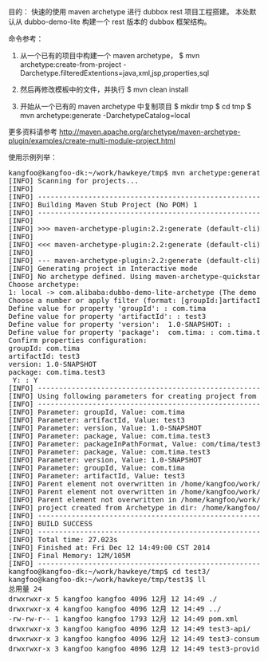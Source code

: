 目的：
快速的使用 maven archetype 进行 dubbox rest 项目工程搭建。
本处默认从 dubbo-demo-lite 构建一个 rest 版本的 dubbox 框架结构。

命令参考：

1. 从一个已有的项目中构建一个 maven archetype，
$ mvn archetype:create-from-project -Darchetype.filteredExtentions=java,xml,jsp,properties,sql

2. 然后再修改模板中的文件，并执行
$ mvn clean install

3. 开始从一个已有的 maven archetype 中复制项目
$ mkdir tmp
$ cd tmp
$ mvn archetype:generate -DarchetypeCatalog=local

更多资料请参考
http://maven.apache.org/archetype/maven-archetype-plugin/examples/create-multi-module-project.html


使用示例列举：

<pre>
kangfoo@kangfoo-dk:~/work/hawkeye/tmp$ mvn archetype:generate -DarchetypeCatalog=local
[INFO] Scanning for projects...
[INFO]
[INFO] ------------------------------------------------------------------------
[INFO] Building Maven Stub Project (No POM) 1
[INFO] ------------------------------------------------------------------------
[INFO]
[INFO] >>> maven-archetype-plugin:2.2:generate (default-cli) @ standalone-pom >>>
[INFO]
[INFO] <<< maven-archetype-plugin:2.2:generate (default-cli) @ standalone-pom <<<
[INFO]
[INFO] --- maven-archetype-plugin:2.2:generate (default-cli) @ standalone-pom ---
[INFO] Generating project in Interactive mode
[INFO] No archetype defined. Using maven-archetype-quickstart (org.apache.maven.archetypes:maven-archetype-quickstart:1.0)
Choose archetype:
1: local -> com.alibaba:dubbo-demo-lite-archetype (The demo lite module of dubbo project)
Choose a number or apply filter (format: [groupId:]artifactId, case sensitive contains): : 1
Define value for property 'groupId': : com.tima
Define value for property 'artifactId': : test3
Define value for property 'version':  1.0-SNAPSHOT: :
Define value for property 'package':  com.tima: : com.tima.test3
Confirm properties configuration:
groupId: com.tima
artifactId: test3
version: 1.0-SNAPSHOT
package: com.tima.test3
 Y: : Y
[INFO] ----------------------------------------------------------------------------
[INFO] Using following parameters for creating project from Archetype: dubbo-demo-lite-archetype:2.8.3
[INFO] ----------------------------------------------------------------------------
[INFO] Parameter: groupId, Value: com.tima
[INFO] Parameter: artifactId, Value: test3
[INFO] Parameter: version, Value: 1.0-SNAPSHOT
[INFO] Parameter: package, Value: com.tima.test3
[INFO] Parameter: packageInPathFormat, Value: com/tima/test3
[INFO] Parameter: package, Value: com.tima.test3
[INFO] Parameter: version, Value: 1.0-SNAPSHOT
[INFO] Parameter: groupId, Value: com.tima
[INFO] Parameter: artifactId, Value: test3
[INFO] Parent element not overwritten in /home/kangfoo/work/hawkeye/tmp/test3/test3-api/pom.xml
[INFO] Parent element not overwritten in /home/kangfoo/work/hawkeye/tmp/test3/test3-provider/pom.xml
[INFO] Parent element not overwritten in /home/kangfoo/work/hawkeye/tmp/test3/test3-consumer/pom.xml
[INFO] project created from Archetype in dir: /home/kangfoo/work/hawkeye/tmp/test3
[INFO] ------------------------------------------------------------------------
[INFO] BUILD SUCCESS
[INFO] ------------------------------------------------------------------------
[INFO] Total time: 27.023s
[INFO] Finished at: Fri Dec 12 14:49:00 CST 2014
[INFO] Final Memory: 12M/105M
[INFO] ------------------------------------------------------------------------
kangfoo@kangfoo-dk:~/work/hawkeye/tmp$ cd test3/
kangfoo@kangfoo-dk:~/work/hawkeye/tmp/test3$ ll
总用量 24
drwxrwxr-x 5 kangfoo kangfoo 4096 12月 12 14:49 ./
drwxrwxr-x 4 kangfoo kangfoo 4096 12月 12 14:49 ../
-rw-rw-r-- 1 kangfoo kangfoo 1793 12月 12 14:49 pom.xml
drwxrwxr-x 3 kangfoo kangfoo 4096 12月 12 14:49 test3-api/
drwxrwxr-x 3 kangfoo kangfoo 4096 12月 12 14:49 test3-consumer/
drwxrwxr-x 3 kangfoo kangfoo 4096 12月 12 14:49 test3-provider/
<pre>


